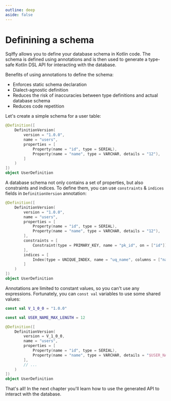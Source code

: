 ```yaml
---
outline: deep
aside: false
---
```


# Definining a schema

Sqiffy allows you to define your database schema in Kotlin code. 
The schema is defined using annotations and is then used to generate a type-safe Kotlin DSL API for interacting with the database.

Benefits of using annotations to define the schema:
* Enforces static schema declaration
* Dialect-agnostic definition
* Reduces the risk of inaccuracies between type definitions and actual database schema
* Reduces code repetition

Let's create a simple schema for a user table:

```kotlin
@Definition([
    DefinitionVersion(
        version = "1.0.0",
        name = "users",
        properties = [
            Property(name = "id", type = SERIAL),
            Property(name = "name", type = VARCHAR, details = "12"),
        ]
    )
])
object UserDefinition
```

A database schema not only contains a set of properties, but also constraints and indices. 
To define them, you can use `constraints` & `indices` fields in `DefinitionVersion` annotation:

```kotlin
@Definition([
    DefinitionVersion(
        version = "1.0.0",
        name = "users",
        properties = [
            Property(name = "id", type = SERIAL),
            Property(name = "name", type = VARCHAR, details = "12"),
        ],
        constraints = [
            Constraint(type = PRIMARY_KEY, name = "pk_id", on = ["id"]),
        ],
        indices = [
            Index(type = UNIQUE_INDEX, name = "uq_name", columns = ["name"])
        ]
    )
])
object UserDefinition
```

Annotations are limited to constant values, so you can't use any expressions. 
Fortunately, you can `const val` variables to use some shared values:

```kotlin
const val V_1_0_0 = "1.0.0"

const val USER_NAME_MAX_LENGTH = 12

@Definition([
    DefinitionVersion(
        version = V_1_0_0,
        name = "users",
        properties = [
            Property(name = "id", type = SERIAL),
            Property(name = "name", type = VARCHAR, details = "$USER_NAME_MAX_LENGTH"),
        ],
        // ...
    )
])
object UserDefinition
```

That's all! In the next chapter you'll learn how to use the generated API to interact with the database.